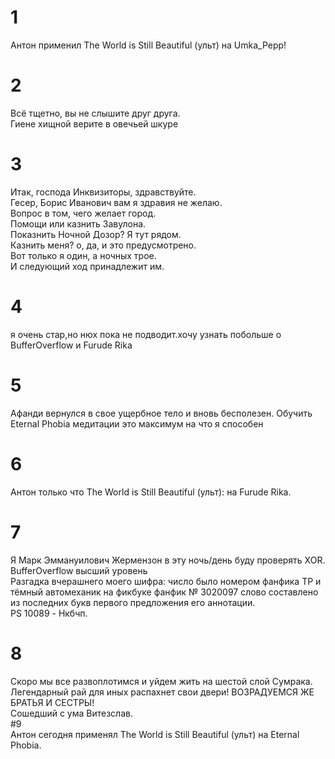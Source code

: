 ﻿# 1
Антон применил The World is Still Beautiful (ульт) на Umka_Pepp!
# 2
Всё тщетно, вы не слышите друг друга.  
Гиене хищной верите в овечьей шкуре  
# 3
Итак, господа Инквизиторы, здравствуйте.  
Гесер, Борис Иванович вам я здравия не желаю.  
Вопрос в том, чего желает город.  
Помощи или казнить Завулона.  
Показнить Ночной Дозор? Я тут рядом.  
Казнить меня? о, да, и это предусмотрено.  
Вот только я один, а ночных трое.  
И следующий ход принадлежит им.  
# 4  
я очень стар,но нюх пока не подводит.хочу узнать побольше о BufferOverflow и Furude Rika  
# 5
Афанди вернулся в свое ущербное тело и вновь бесполезен. Обучить Eternal Phobia медитации это максимум на что я способен  
# 6
Антон только что The World is Still Beautiful (ульт): на Furude Rika.  
# 7
Я Марк Эммануилович Жермензон в эту ночь/день буду проверять XOR.  
BufferOverflow высший уровень  
Разгадка вчерашнего моего шифра: число было номером фанфика ТР и тёмный автомеханик на фикбуке фанфик № 3020097 слово составлено из последних букв первого предложения его аннотации.  
PS 10089 - Нкбчп.  
# 8
Скоро мы все развоплотимся и уйдем жить на шестой слой Сумрака. Легендарный рай для иных распахнет свои двери! ВОЗРАДУЕМСЯ ЖЕ БРАТЬЯ И СЕСТРЫ!   
Сошедший с ума Витезслав.  
#9  
Антон сегодня применял The World is Still Beautiful (ульт) на Eternal Phobia.
